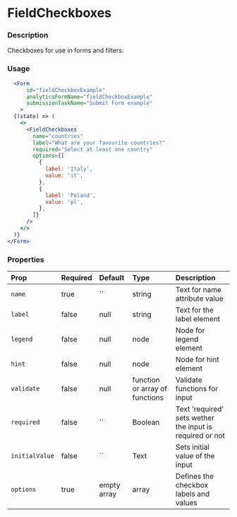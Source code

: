 # FieldCheckboxes

### Description

Checkboxes for use in forms and filters.

### Usage

```jsx
  <Form
      id="fieldCheckboxExample"
      analyticsFormName="fieldCheckboxExample"
      submissionTaskName="Submit Form example"
    >
  {(state) => (
    <>
      <FieldCheckboxes
        name="countries"
        label="What are your favourite countries?"
        required="Select at least one country"
        options={[
          {
            label: 'Italy',
            value: 'it',
          },
          {
            label: 'Poland',
            value: 'pl',
          },
        ]}
      />
    </>
  )}
</Form>
```

### Properties

| Prop           | Required | Default                                                                 | Type                           | Description                                   |
| :------------- | :------- | :---------------------------------------------------------------------- | :----------------------------- | :-------------------------------------------- |
| `name`         | true     | `` | string | Text for name attribute value                             |
| `label`        | false    | null                                                                    | string                         | Text for the label element                    |
| `legend`       | false    | null                                                                    | node                           | Node for legend element                       |
| `hint`         | false    | null                                                                    | node                           | Node for hint element                         |
| `validate`     | false    | null                                                                    | function or array of functions | Validate functions for input                  |
| `required`     | false    | `` | Boolean | Text 'required' sets wether the input is required or not |
| `initialValue` | false    | `` | Text | Sets initial value of the input                             |
| `options` | true | empty array | array | Defines the checkbox labels and values                     |
